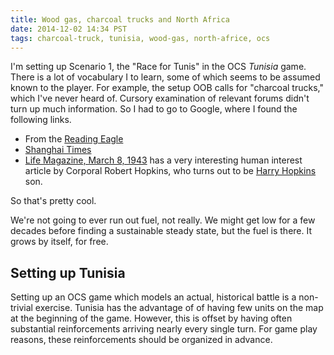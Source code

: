 ```yaml
---
title: Wood gas, charcoal trucks and North Africa
date: 2014-12-02 14:34 PST
tags: charcoal-truck, tunisia, wood-gas, north-africe, ocs
---
```


I'm setting up Scenario 1, the "Race for Tunis" in the OCS *Tunisia*
game. There is a lot of vocabulary I to learn, some of which seems to be
assumed known to the player. For example, the setup OOB calls for
"charcoal trucks," which I've never heard of. Cursory examination of
relevant forums didn't turn up much information. So I had to go to
Google, where I found the following links.

* From the
<a href="http://news.google.com/newspapers?id=Da4hAAAAIBAJ&sjid=rpoFAAAAIBAJ&pg=3499%2C2992632)">Reading Eagle</a>
* <a href="http://digitallibrary.usc.edu/cdm/ref/collection/p15799coll46/id/529">Shanghai Times</a>
* <a
href="http://books.google.com/books?id=X1EEAAAAMBAJ&pg=PA49&lpg=PA49&dq=tunisia+charcoal+truck+points&source=bl&ots=_Z1Jh6LuAD&sig=U9xmhcnPjQEXl7RoBcirsjfgQgg&hl=en&sa=X&ei=jyp-VKTOCq_0iAL9t4HwBQ&ved=0CFMQ6AEwBw#v=onepage&q&f=false">Life Magazine, March 8, 1943</a>
has a very interesting human interest article by Corporal Robert
Hopkins, who turns out to be [Harry
Hopkins](http://en.wikipedia.org/wiki/Harry_Hopkins) son.

So that's pretty cool.

We're not going to ever run out fuel, not really. We might get low for a
few decades before finding a sustainable steady state, but the fuel is
there. It grows by itself, for free.

## Setting up Tunisia

Setting up an OCS game which models an actual, historical battle is a
non-trivial exercise. Tunisia has the advantage of of having few units
on the map at the beginning of the game. However, this is offset by
having often substantial reinforcements arriving nearly every single
turn. For game play reasons, these reinforcements should be organized in
advance.

